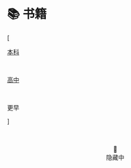 # 📚 书籍


<div class="nav-tab">
  <p class="bord">[</p>
  <a href="../books"><p class="not">本科</p></a>&nbsp;
  <a href="../books-high"><p class="not">高中</p></a>&nbsp;
  <p class="now">更早</p>
  <p class="bord">]</p>
</div>

<center><br><br>🔐<br>隐藏中</center>

<!-- 

<h2>读完</h2>

- 俗世奇人
- 消失在醒来后
- 七天
- 格列佛游记
- 爱的教育
- 平凡的世界
- 昆虫记
- 钢铁是怎样炼成的
- 海底两万里
- 窗边的小豆豆
- 安徒生童话
- 格林童话
- 笑猫日记 系列
- 小王子
- 大鱼之道
- 草房子
- 十月
- 皮皮鲁 魔鬼训练营
- 冒险小虎队 系列 -->
